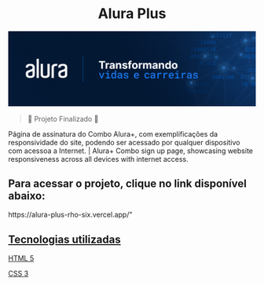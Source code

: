 <h1 align="center">Alura Plus</h1>

![Logo da Alura Cursos Online, junto há frase: "Transformando vidas e carreiras"](https://github.com/akhnpatrick/alura-plus/blob/main/img/alura-img.png)

> :hammer: Projeto Finalizado :hammer:

<p>
Página de assinatura do Combo Alura+, com exemplificações da responsividade do site, podendo ser acessado por qualquer dispositivo com acessoa a Internet. | Alura+ Combo sign up page, showcasing website responsiveness across all devices with internet access.
</p>

<h2>Para acessar o projeto, clique no link disponível abaixo:</h2>
<p>https://alura-plus-rho-six.vercel.app/"</p>
<p><a href="https://alura-plus-rho-six.vercel.app/"></p>

<h2>Tecnologias utilizadas</h2>
<p>HTML 5</p>
<p>CSS 3</p>